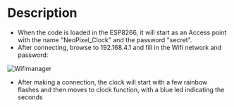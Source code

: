 # Description

- When the code is loaded in the ESP8266, it will start as an Access point with the name "NeoPixel_Clock" and the password "secret".
- After connecting, browse to 192.168.4.1 and fill in the Wifi network and password:
  
 ![Wifimanager](https://github.com/rvangelder11/NeoPixelRingClock/assets/90907092/7e2ea882-f7c3-4cc7-95b2-761eb8d3dc43)

 - After making a connection, the clock will start with a few rainbow flashes and then moves to clock function, with a blue led indicating the seconds
